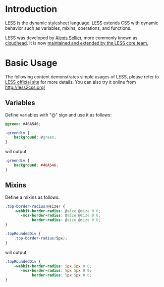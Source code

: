 # Introduction

[LESS](http://lesscss.org/) is the dynamic stylesheet language. LESS
extends CSS with dynamic behavior such as variables, mixins, operations,
and functions.

LESS was developed by [Alexis Sellier](http://cloudhead.io/), more
commonly known as [cloudhead](http://cloudhead.io/). It is now
[maintained and extended by the LESS core
team.](http://lesscss.org/#about)

# Basic Usage

The following content demonstrates simple usages of LESS, please refer
to [LESS official site](http://lesscss.org) for more details. You can
also try it online from <http://less2css.org/>

## Variables

Define variables with "@" sign and use it as follows:

``` css
@green: #46A546;

.greendiv {
    background: @green;
}
```

will output

``` css
.greendiv {
    background: #46A546;
}
```

## Mixins

Define a mixins as follows:

``` css
.top-border-radius(@size) {
    -webkit-border-radius: @size @size 0 0;
       -moz-border-radius: @size @size 0 0;
            border-radius: @size @size 0 0;
}

.topRoundedDiv {
    .top-border-radius(5px);
}
```

will output

``` css
.topRoundedDiv {
    -webkit-border-radius: 5px 5px 0 0;
       -moz-border-radius: 5px 5px 0 0;
            border-radius: 5px 5px 0 0;
}
```


